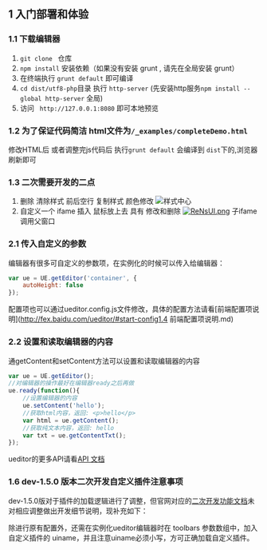 
## 1 入门部署和体验

### 1.1 下载编辑器

1. `git clone ` 仓库
2. `npm install` 安装依赖（如果没有安装 grunt , 请先在全局安装 grunt）
3. 在终端执行 `grunt default` 即可编译
4. `cd dist/utf8-php`目录 执行 `http-server` (先安装http服务`npm install --global http-server` 全局) 
5. 访问 ` http://127.0.0.1:8080` 即可本地预览

### 1.2 为了保证代码简洁 html文件为`/_examples/completeDemo.html`
修改HTML后 或者调整完js代码后 执行`grunt default` 会编译到 `dist`下的,浏览器刷新即可

### 1.3 二次需要开发的二点
1. 删除 清除样式 前后空行 复制样式 颜色修改
![样式中心](https://imgtu.com/i/Reto9K)
2. 自定义一个 ifame 插入 鼠标放上去 具有 修改和删除
[![ReNsUI.png](https://z3.ax1x.com/2021/06/22/ReNsUI.png)](https://imgtu.com/i/ReNsUI)
子ifame调用父窗口 

### 2.1 传入自定义的参数

编辑器有很多可自定义的参数项，在实例化的时候可以传入给编辑器：
```javascript
var ue = UE.getEditor('container', {
    autoHeight: false
});
```

配置项也可以通过ueditor.config.js文件修改，具体的配置方法请看[前端配置项说明](http://fex.baidu.com/ueditor/#start-config1.4 前端配置项说明.md)

### 2.2 设置和读取编辑器的内容

通getContent和setContent方法可以设置和读取编辑器的内容
```javascript
var ue = UE.getEditor();
//对编辑器的操作最好在编辑器ready之后再做
ue.ready(function(){
    //设置编辑器的内容
    ue.setContent('hello');
    //获取html内容，返回: <p>hello</p>
    var html = ue.getContent();
    //获取纯文本内容，返回: hello
    var txt = ue.getContentTxt();
});
```

ueditor的更多API请看[API 文档](http://ueditor.baidu.com/doc "ueditor API 文档")

### 1.6 dev-1.5.0 版本二次开发自定义插件注意事项

dev-1.5.0版对于插件的加载逻辑进行了调整，但官网对应的[二次开发功能文档](http://fex.baidu.com/ueditor/#dev-developer)未对相应调整做出开发细节说明，现补充如下：

除进行原有配置外，还需在实例化ueditor编辑器时在 toolbars 参数数组中，加入自定义插件的 uiname，并且注意uiname必须小写，方可正确加载自定义插件。 
